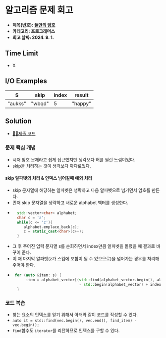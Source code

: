 # 알고리즘 문제 회고

- **제목(번호): [둘만의 암호](https://school.programmers.co.kr/learn/courses/30/lessons/155652)**
- **카테고리: 프로그래머스**
- **회고 날짜: 2024. 9. 1.**

## Time Limit

- X

## I/O Examples

| S       | skip   | index | result  |
|---------|--------|-------|---------|
| "aukks" | "wbqd" | 5     | "happy" |

## Solution

- [👨‍💻제출 코드](solution.cc)

### 문제 핵심 개념

- 시저 암호 문제라고 쉽게 접근했지만 생각보다 허를 찔린 느낌이었다.
- skip을 처리하는 것이 생각보다 까다로웠다.

#### skip 알파벳의 처리 & 인덱스 넘어갈때 예외 처리

- skip 문자열에 해당하는 알파벳은 생략하고 다음 알파벳으로 넘기면서 암호를 만든다.
- 먼저 skip 문자열을 생략하고 새로운 alphabet 벡터를 생성한다.
- ```c++
    std::vector<char> alphabet;
    char c = 'a';
    while(c <= 'z'){
       alphabet.emplace_back(c);
       c = static_cast<char>(c++); 
    }
- 그 후 주어진 입력 문자열 s를 순회하면서 index만큼 알파벳을 돌렸을 때 결과로 바꾸어 준다.
- 이 때 마지막 알파벳(z가 스킵에 포함이 될 수 있으므로)을 넘어가는 경우를 처리해 주어야 한다.
- ```c++
   for (auto &item: s) {
        item = alphabet_vector[(std::find(alphabet_vector.begin(), alphabet_vector.end(), item) 
                                - std::begin(alphabet_vector) + index) % alphabet_vector.size()];
    } 
  

### 코드 복습
- 찾는 요소의 인덱스를 얻기 위해서 아래와 같이 코드를 작성할 수 있다.
- `auto it = std::find(vec.begin(), vec.end(), find_item) - vec.begin();`
- `find`함수도 `iterator`를 리턴하므로 인덱스를 구할 수 있다.
